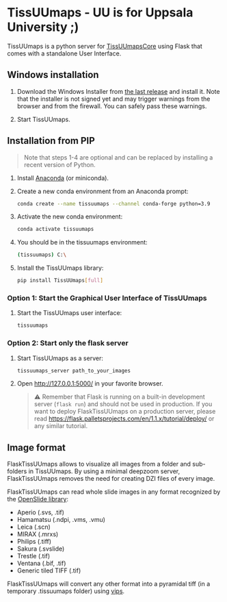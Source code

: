 # TissUUmaps - UU is for Uppsala University ;)
TissUUmaps is a python server for [TissUUmapsCore](https://github.com/TissUUmaps/TissUUmapsCore) using Flask that comes with a standalone User Interface.

## Windows installation

1. Download the Windows Installer from [the last release](https://github.com/wahlby-lab/FlaskTissUUmaps/releases/latest) and install it. Note that the installer is not signed yet and may trigger warnings from the browser and from the firewall. You can safely pass these warnings.

2. Start TissUUmaps.

## Installation from PIP

> Note that steps 1-4 are optional and can be replaced by installing a recent version of Python.

1. Install [Anaconda](https://docs.anaconda.com/anaconda/install/) (or miniconda).
1. Create a new conda environment from an Anaconda prompt:
    ```bash
	conda create --name tissuumaps --channel conda-forge python=3.9
    ```

1. Activate the new conda environment:
    ```bash
	conda activate tissuumaps
    ```

1. You should be in the tissuumaps environment:
    ```bash
	(tissuumaps) C:\
    ```

1. Install the TissUUmaps library:
    ```bash
	pip install TissUUmaps[full]
    ```

### Option 1: Start the Graphical User Interface of TissUUmaps

1. Start the TissUUmaps user interface:
    ```bash
	tissuumaps
    ```

### Option 2: Start only the flask server

1. Start TissUUmaps as a server:
    ```bash
	tissuumaps_server path_to_your_images
    ```

1. Open http://127.0.0.1:5000/ in your favorite browser.

   > :warning: Remember that Flask is running on a built-in development server (`flask run`) and should not be used in production. If you want to deploy FlaskTissUUmaps on a production server, please read https://flask.palletsprojects.com/en/1.1.x/tutorial/deploy/ or any similar tutorial.

## Image format
FlaskTissUUmaps allows to visualize all images from a folder and sub-folders in TissUUmaps. By using a minimal deepzoom server, FlaskTissUUmaps removes the need for creating DZI files of every image.

FlaskTissUUmaps can read whole slide images in any format recognized by the [OpenSlide library](https://openslide.org/api/python/#openslide-python):
 * Aperio (.svs, .tif)
 * Hamamatsu (.ndpi, .vms, .vmu)
 * Leica (.scn)
 * MIRAX (.mrxs)
 * Philips (.tiff)
 * Sakura (.svslide)
 * Trestle (.tif)
 * Ventana (.bif, .tif)
 * Generic tiled TIFF (.tif)

FlaskTissUUmaps will convert any other format into a pyramidal tiff (in a temporary .tissuumaps folder) using [vips](https://github.com/libvips/libvips).
